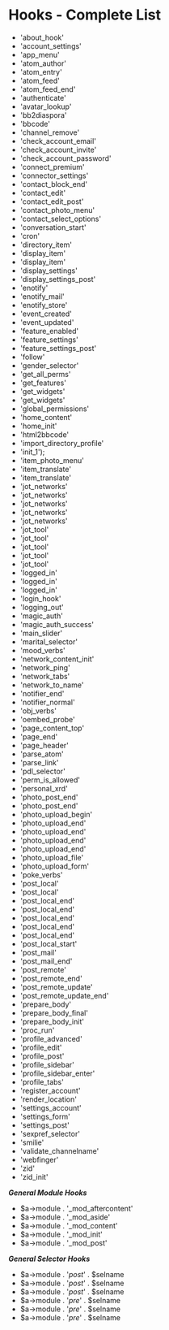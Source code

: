 Hooks - Complete List
=====================


* 'about_hook'
* 'account_settings'
* 'app_menu'
* 'atom_author'
* 'atom_entry'
* 'atom_feed'
* 'atom_feed_end'
* 'authenticate'
* 'avatar_lookup'
* 'bb2diaspora'
* 'bbcode'
* 'channel_remove'
* 'check_account_email'
* 'check_account_invite'
* 'check_account_password'
* 'connect_premium'
* 'connector_settings'
* 'contact_block_end'
* 'contact_edit'
* 'contact_edit_post'
* 'contact_photo_menu'
* 'contact_select_options'
* 'conversation_start'
* 'cron'
* 'directory_item'
* 'display_item'
* 'display_item'
* 'display_settings'
* 'display_settings_post'
* 'enotify'
* 'enotify_mail'
* 'enotify_store'
* 'event_created'
* 'event_updated'
* 'feature_enabled'
* 'feature_settings'
* 'feature_settings_post'
* 'follow'
* 'gender_selector'
* 'get_all_perms'
* 'get_features'
* 'get_widgets'
* 'get_widgets'
* 'global_permissions'
* 'home_content'
* 'home_init'
* 'html2bbcode'
* 'import_directory_profile'
* 'init_1');
* 'item_photo_menu'
* 'item_translate'
* 'item_translate'
* 'jot_networks'
* 'jot_networks'
* 'jot_networks'
* 'jot_networks'
* 'jot_networks'
* 'jot_tool'
* 'jot_tool'
* 'jot_tool'
* 'jot_tool'
* 'jot_tool'
* 'logged_in'
* 'logged_in'
* 'logged_in'
* 'login_hook'
* 'logging_out'
* 'magic_auth'
* 'magic_auth_success'
* 'main_slider'
* 'marital_selector'
* 'mood_verbs'
* 'network_content_init'
* 'network_ping'
* 'network_tabs'
* 'network_to_name'
* 'notifier_end'
* 'notifier_normal'
* 'obj_verbs'
* 'oembed_probe'
* 'page_content_top'
* 'page_end'
* 'page_header'
* 'parse_atom'
* 'parse_link'
* 'pdl_selector'
* 'perm_is_allowed'
* 'personal_xrd'
* 'photo_post_end'
* 'photo_post_end'
* 'photo_upload_begin'
* 'photo_upload_end'
* 'photo_upload_end'
* 'photo_upload_end'
* 'photo_upload_end'
* 'photo_upload_file'
* 'photo_upload_form'
* 'poke_verbs'
* 'post_local'
* 'post_local'
* 'post_local_end'
* 'post_local_end'
* 'post_local_end'
* 'post_local_end'
* 'post_local_end'
* 'post_local_start'
* 'post_mail'
* 'post_mail_end'
* 'post_remote'
* 'post_remote_end'
* 'post_remote_update'
* 'post_remote_update_end'
* 'prepare_body'
* 'prepare_body_final'
* 'prepare_body_init'
* 'proc_run'
* 'profile_advanced'
* 'profile_edit'
* 'profile_post'
* 'profile_sidebar'
* 'profile_sidebar_enter'
* 'profile_tabs'
* 'register_account'
* 'render_location'
* 'settings_account'
* 'settings_form'
* 'settings_post'
* 'sexpref_selector'
* 'smilie'
* 'validate_channelname'
* 'webfinger'
* 'zid'
* 'zid_init'

***General Module Hooks***

* $a->module . '_mod_aftercontent'
* $a->module . '_mod_aside'
* $a->module . '_mod_content'
* $a->module . '_mod_init'
* $a->module . '_mod_post'

***General Selector Hooks***

* $a->module . '_post_' . $selname
* $a->module . '_post_' . $selname
* $a->module . '_post_' . $selname
* $a->module . '_pre_' . $selname
* $a->module . '_pre_' . $selname
* $a->module . '_pre_' . $selname

